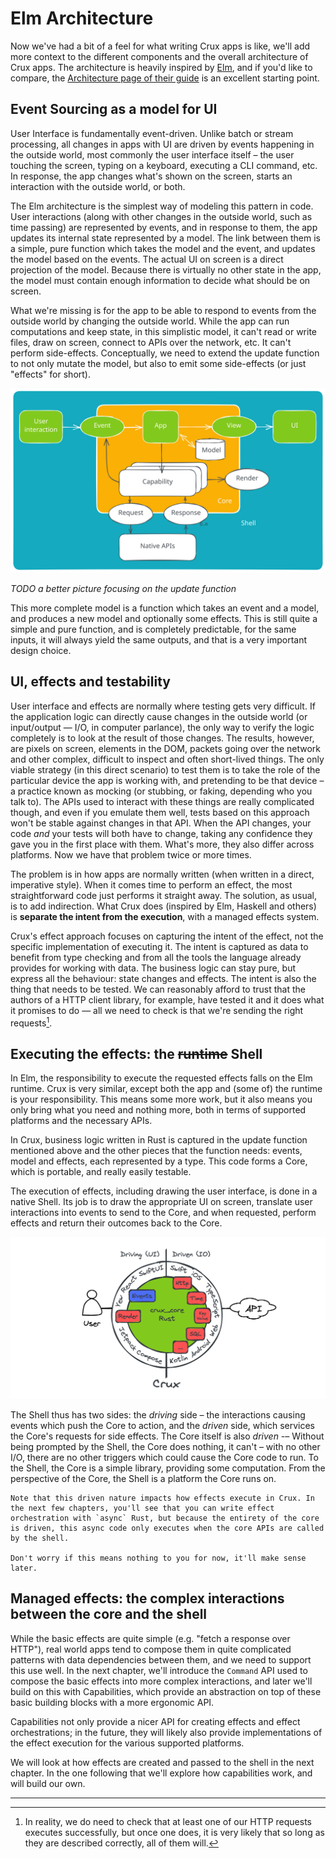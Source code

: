 # Elm Architecture

Now we've had a bit of a feel for what writing Crux apps is like, we'll add more context to the different components and the overall architecture of Crux apps. The architecture is heavily inspired by [Elm](http://elm-lang.org), and if you'd like to compare, the [Architecture page of their guide](https://guide.elm-lang.org/architecture/) is an excellent starting point.

## Event Sourcing as a model for UI

User Interface is fundamentally event-driven. Unlike batch or stream processing, all changes in apps with UI are driven by events happening in the outside world, most commonly the user interface itself – the user touching the screen, typing on a keyboard, executing a CLI command, etc. In response, the app changes what's shown on the screen, starts an interaction with the outside world, or both.

The Elm architecture is the simplest way of modeling this pattern in code. User interactions (along with other changes in the outside world, such as time passing) are represented by events, and in response to them, the app updates its internal state represented by a model. The link between them is a simple, pure function which takes the model and the event, and updates the model based on the events. The actual UI on screen is a direct projection of the model. Because there is virtually no other state in the app, the model must contain enough information to decide what should be on screen.

What we're missing is for the app to be able to respond to events from the outside world by changing the outside world. While the app can run computations and keep state, in this simplistic model, it can't read or write files, draw on screen, connect to APIs over the network, etc. It can't perform side-effects. Conceptually, we need to extend the update function to not only mutate the model, but also to emit some side-effects (or just "effects" for short).

![Logical architecture](../architecture.svg)

_TODO a better picture focusing on the update function_

This more complete model is a function which takes an event and a model, and produces a new model and optionally some effects. This is still quite a simple and pure function, and is completely predictable, for the same inputs, it will always yield the same outputs, and that is a very important design choice.

## UI, effects and testability

User interface and effects are normally where testing gets very difficult. If the application logic can directly cause changes in the outside world (or input/output — I/O, in computer parlance), the only way to verify the logic completely is to look at the result of those changes. The results, however, are pixels on screen, elements in the DOM, packets going over the network and other complex, difficult to inspect and often short-lived things. The only viable strategy (in this direct scenario) to test them is to take the role of the particular device the app is working with, and pretending to be that device – a practice known as mocking (or stubbing, or faking, depending who you talk to). The APIs used to interact with these things are really complicated though, and even if you emulate them well, tests based on this approach won't be stable against changes in that API. When the API changes, your code _and_ your tests will both have to change, taking any confidence they gave you in the first place with them. What's more, they also differ across platforms. Now we have that problem twice or more times.

The problem is in how apps are normally written (when written in a direct, imperative style). When it comes time to perform an effect, the most straightforward code just performs it straight away. The solution, as usual, is to add indirection. What Crux does (inspired by Elm, Haskell and others) is **separate the intent from the execution**, with a managed effects system.

Crux's effect approach focuses on capturing the intent of the effect, not the specific implementation of executing it. The intent is captured as data to benefit from type checking and from all the tools the language already provides for working with data. The business logic can stay pure, but express all the behaviour: state changes and effects. The intent is also the thing that needs to be tested. We can reasonably afford to trust that the authors of a HTTP client library, for example, have tested it and it does what it promises to do — all we need to check is that we're sending the right requests[^testing].

## Executing the effects: the ~~runtime~~ Shell

In Elm, the responsibility to execute the requested effects falls on the Elm runtime. Crux is very similar, except both the app and (some of) the runtime is your responsibility. This means some more work, but it also means you only bring what you need and nothing more, both in terms of supported platforms and the necessary APIs.

In Crux, business logic written in Rust is captured in the update function mentioned above and the other pieces that the function needs: events, model and effects, each represented by a type. This code forms a Core, which is portable, and really easily testable.

The execution of effects, including drawing the user interface, is done in a native Shell. Its job is to draw the appropriate UI on screen, translate user interactions into events to send to the Core, and when requested, perform effects and return their outcomes back to the Core.

![The two sides of the Shell](../crux.png)

The Shell thus has two sides: the _driving_ side – the interactions causing events which push the Core to action, and the _driven_ side, which services the Core's requests for side effects. The Core itself is also _driven_ -– Without being prompted by the Shell, the Core does nothing, it can't – with no other I/O, there are no other triggers which could cause the Core code to run. To the Shell, the Core is a simple library, providing some computation. From the perspective of the Core, the Shell is a platform the Core runs on.

```admonish note title="The effect runtime is also driven"
Note that this driven nature impacts how effects execute in Crux. In the next few chapters, you'll see that you can write effect orchestration with `async` Rust, but because the entirety of the core is driven, this async code only executes when the core APIs are called by the shell.

Don't worry if this means nothing to you for now, it'll make sense later.
```

## Managed effects: the complex interactions between the core and the shell

While the basic effects are quite simple (e.g. "fetch a response over HTTP"), real world apps tend to compose them in quite complicated patterns with data dependencies between them, and we need to support this use well. In the next chapter, we'll introduce the `Command` API used to compose the basic effects into more complex interactions, and later we'll build on this with Capabilities, which provide an abstraction on top of these basic building blocks with a more ergonomic API.

Capabilities not only provide a nicer API for creating effects and effect orchestrations; in the future, they will likely also provide implementations of the effect execution for the various supported platforms.

We will look at how effects are created and passed to the shell in the next chapter. In the one following that we'll explore how capabilities work, and will build our own.

---

[^testing]: In reality, we do need to check that at least one of our HTTP requests executes successfully, but once one does, it is very likely that so long as they are described correctly, all of them will.
